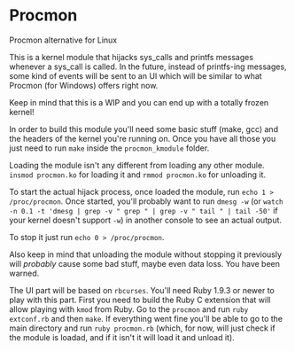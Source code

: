 Procmon
=======

Procmon alternative for Linux


This is a kernel module that hijacks sys_calls and printfs messages whenever a sys_call is called.
In the future, instead of printfs-ing messages, some kind of events will be sent to an UI which will
be similar to what Procmon (for Windows) offers right now.

Keep in mind that this is a WIP and you can end up with a totally frozen kernel!


In order to build this module you'll need some basic stuff (make, gcc) and the headers of the kernel 
you're running on.
Once you have all those you just need to run ```make``` inside the ```procmon_kmodule``` folder.

Loading the module isn't any different from loading any other module. ```insmod procmon.ko``` for 
loading it and ```rmmod procmon.ko``` for unloading it.

To start the actual hijack process, once loaded the module, run ```echo 1 > /proc/procmon```.
Once started, you'll probably want to run ```dmesg -w``` (or ```watch -n 0.1 -t 'dmesg | grep -v " grep " | grep -v " tail " | tail -50'``` if your kernel doesn't support ```-w```)
in another console to see an actual output.

To stop it just run ```echo 0 > /proc/procmon```.

Also keep in mind that unloading the module without stopping it previously will *probably* cause
some bad stuff, maybe even data loss. You have been warned.

The UI part will be based on ```rbcurses```. You'll need Ruby 1.9.3 or newer to play with this part.
First you need to build the Ruby C extension that will allow playing with ```kmod``` from Ruby. Go to the
```procmon``` and run ```ruby extconf.rb``` and then ```make```. If everything went fine you'll be able to
go to the main directory and run ```ruby procmon.rb``` (which, for now, will just check if the module is loadad,
and if it isn't it will load it and unload it).